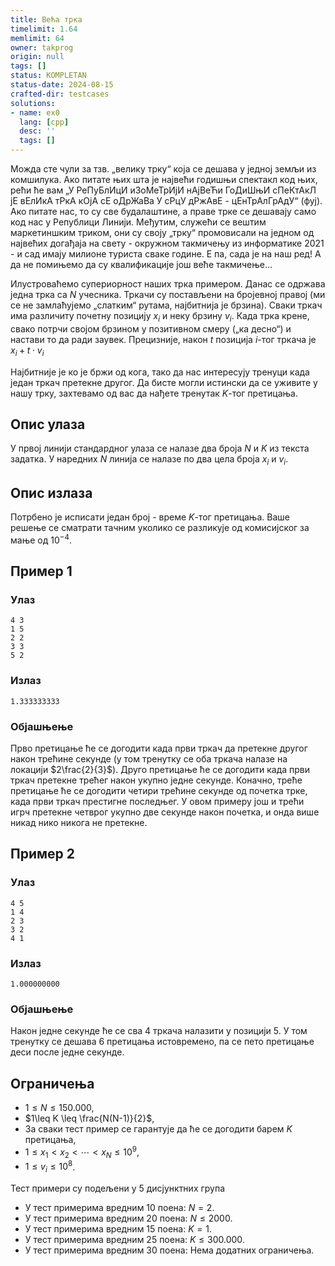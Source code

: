```yaml
---
title: Већа трка
timelimit: 1.64
memlimit: 64
owner: takprog
origin: null
tags: []
status: KOMPLETAN
status-date: 2024-08-15
crafted-dir: testcases
solutions:
- name: ex0
  lang: [cpp]
  desc: ''
  tags: []
---
```


Можда сте чули за тзв. „велику трку“ која се дешава у једној земљи из комшилука. Ако питате њих шта је највећи годишњи спектакл код њих, рећи ће вам  ﻿„У РеПуБлИцИ иЗоМеТрИјИ нАјВеЋи ГоДиШњИ сПеКтАкЛ јЕ вЕлИкА тРкА кОјА сЕ оДрЖаВа У сРцУ дРжАвЕ - цЕнТрАлГрАдУ“ (фуј). Ако питате нас, то су све будалаштине, а праве трке се дешавају само код нас у Републици Линији. Међутим, служећи се вештим маркетиншким триком, они су своју „трку“ промовисали на једном од највећих догађаја на свету - окружном такмичењу из информатике $2021$ - и сад имају милионе туриста сваке године. Е па, сада је на наш ред! А да не помињемо да су квалификације још веће такмичење...

Илустроваћемо супериорност наших трка примером. Данас се одржава једна трка са $N$ учесника. Тркачи су постављени на бројевној правој (ми се не замлаћујемо „слатким“ рутама, најбитнија је брзина). Сваки тркач има различиту почетну позицију $x_i$ и неку брзину $v_i$. Када трка крене, свако потрчи својом брзином у позитивном смеру („ка десно“) и настави то да ради заувек. Прецизније, након $t$ позиција $i$-тог тркача је $x_i+t\cdot v_i$

Најбитније је ко је бржи од кога, тако да нас интересују тренуци када један тркач претекне другог. Да бисте могли истински да се уживите у нашу трку, захтевамо од вас да нађете тренутак $K$-тог претицања. 

## Опис улаза
У првој линији стандардног улаза се налазе два броја $N$ и $K$ из текста задатка. У наредних $N$ линија се налазе по два цела броја $x_i$ и $v_i$.

## Опис излаза
Потрбено је исписати један број - време $K$-тог претицања. Ваше решење се сматрати тачним уколико се разликује од комисијског за мање од $10^{-4}$.

## Пример 1

### Улаз

```
4 3
1 5
2 2
3 3
5 2
```

### Излаз

```
1.333333333
```

### Објашњење
Прво претицање ће се догодити када први тркач да претекне другог након трећине секунде (у том тренутку се оба тркача налазе на локацији $2\frac{2}{3}$). Друго претицање ће се догодити када први тркач претекне трећег након укупно једне секунде. Коначно, треће претицање ће се догодити четири трећине секунде од почетка трке, када први тркач престигне последњег. У овом примеру још и трећи игрч претекне четврог укупно две секунде након почетка, и онда више никад нико никога не претекне.

## Пример 2

### Улаз

```
4 5
1 4
2 3
3 2
4 1
```

### Излаз

```
1.000000000
```

### Објашњење
Након једне секунде ће се сва $4$ тркача налазити у позицији $5$. У том тренутку се дешава 6 претицања истовремено, па се пето претицање деси после једне секунде.


## Ограничења
 * $1\leq N \leq 150.000$,
 * $1\leq K \leq \frac{N(N-1)}{2}$,
 * За сваки тест пример се гарантује да ће се догодити барем $K$ претицања,
 * $1\leq x_1<x_2<\cdots<x_N \leq 10^9$,
 * $1\leq v_i \leq 10^8$.
 
Тест примери су подељени у $5$ дисјунктних група
 * У тест примерима вредним 10 поена: $N=2$.
 * У тест примерима вредним 20 поена: $N\leq2000$.
 * У тест примерима вредним 15 поена: $K=1$.
 * У тест примерима вредним 25 поена: $K\leq300.000$.
 * У тест примерима вредним 30 поена: Нема додатних ограничења.

